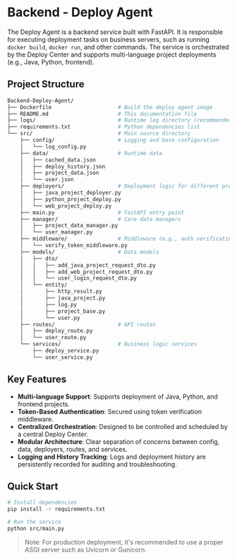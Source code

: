 # Backend - Deploy Agent

The Deploy Agent is a backend service built with FastAPI. It is responsible for executing deployment tasks on business servers, such as running `docker build`, `docker run`, and other commands. The service is orchestrated by the Deploy Center and supports multi-language project deployments (e.g., Java, Python, frontend).

## Project Structure
```bash
Backend-Deploy-Agent/
├── Dockerfile                     # Build the deploy agent image
├── README.md                      # This documentation file
├── logs/                          # Runtime log directory (recommended to mount)
├── requirements.txt               # Python dependencies list
└── src/                           # Main source directory
    ├── config/                    # Logging and base configuration
    │   └── log_config.py
    ├── data/                      # Runtime data
    │   ├── cached_data.json
    │   ├── deploy_history.json
    │   ├── project_data.json
    │   └── user.json
    ├── deployers/                 # Deployment logic for different project types
    │   ├── java_project_deployer.py
    │   ├── python_project_deploy.py
    │   └── web_project_deploy.py
    ├── main.py                    # FastAPI entry point
    ├── manager/                   # Core data managers
    │   ├── project_data_manager.py
    │   └── user_manager.py
    ├── middleware/                # Middleware (e.g., auth verification)
    │   └── verify_token_middleware.py
    ├── models/                    # Data models
    │   ├── dto/
    │   │   ├── add_java_project_request_dto.py
    │   │   ├── add_web_project_request_dto.py
    │   │   └── user_login_request_dto.py
    │   └── entity/
    │       ├── http_result.py
    │       ├── java_project.py
    │       ├── log.py
    │       ├── project_base.py
    │       └── user.py
    ├── routes/                    # API routes
    │   ├── deploy_route.py
    │   └── user_route.py
    └── services/                  # Business logic services
        ├── deploy_service.py
        └── user_service.py
```

## Key Features

- **Multi-language Support**: Supports deployment of Java, Python, and frontend projects.
- **Token-Based Authentication**: Secured using token verification middleware.
- **Centralized Orchestration**: Designed to be controlled and scheduled by a central Deploy Center.
- **Modular Architecture**: Clear separation of concerns between config, data, deployers, routes, and services.
- **Logging and History Tracking**: Logs and deployment history are persistently recorded for auditing and troubleshooting.

## Quick Start

```bash
# Install dependencies
pip install -r requirements.txt

# Run the service
python src/main.py
```

> Note: For production deployment, it's recommended to use a proper ASGI server such as Uvicorn or Gunicorn.